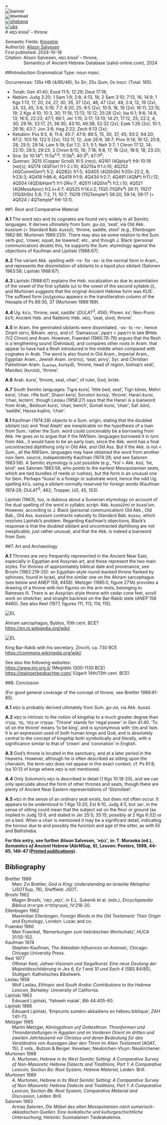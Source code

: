 <div id="modal" class="modal">
  <div class="modal-content">
    <span class="close">&times;</span>
    <div class="modal-body" id="modal-body"></div>
  </div>
</div><html><body><img id="banner" src="../../images/banners/banner.png" alt="banner" /></body></html>

<div><input id="download" title="Download/print the document" type="image" onclick="print_document()" src="../../images/icons/download3.png" alt="download" /></div><div><a id="shebanq" title="Word in SHEBANQ" href="https://shebanq.ancient-data.org/hebrew/word?id=1KSAn" target="_blank"><img src="../../images/icons/shebanq.png" alt="shebanq"></a></div><div><a id="ubs" title="Word in Semantic Dictionary of Biblical Hebrew" href="https://semanticdictionary.org/semdic.php?databaseType=SDBH&language=en&lemma=כִּסֵּא&startPage=1" target="_blank"><img src="../../images/icons/ubs.png" alt="ubs"></a></div># כִּסֵּא <i>kissēʾ</i> – throne

Semantic Fields:
[Kingship](../semantic_fields/kingship.md)&nbsp;&nbsp;&nbsp;<br>Author(s):
[Alison Salvesen](../contributors/alison_salvesen.md)<br>
First published: 2024-10-18<br>Citation: Alison Salvesen, כִּסֵּא <i>kissēʾ</i> – throne, <br>                    &nbsp;&nbsp;&nbsp;&nbsp;&nbsp;&nbsp;&nbsp;&nbsp;&nbsp;&nbsp;&nbsp;&nbsp;&nbsp;&nbsp;                    Semantics of Ancient Hebrew Database (sahd-online.com), 2024



##Introduction
Grammatical Type: noun masc.

Occurrences: 135x HB (4/85/46); 5x Sir; 25x Qum; 0x inscr. (Total:
165).


* Torah: Gen 41:40; Exod 11:5; 12:29; Deut 17:18; 
* Nebiim: Judg 3:20; 1 Sam 1:9; 2:8; 4:13, 18; 2 Sam 3:10; 7:13, 16; 14:9; 1 Kgs 1:13, 17, 20, 24, 27, 30, 35, 37 (2x), 46, 47 (2x), 48; 2:4, 12, 19 (2x), 24, 33, 45; 3:6; 5:19; 7:7; 8:20, 25; 9:5 (2x); 10:9, 18, 19 (2x); 16:11; 22:10, 19; 2 Kgs 4:10; 10:3, 30; 11:19; 13:13; 15:12; 25:28 (2x); Isa 6:1; 9:6; 14:9, 13; 16:5; 22:23; 47:1; 66:1; Jer 1:15; 3:17; 13:13; 14:21; 17:12, 25; 22:2, 4, 30; 29:16; 33:17, 21; 36:30; 43:10; 49:38; 52:32 (2x); Ezek 1:26 (2x); 10:1; 26:16; 43:7; Jon 3:6; Hag 2:22; Zech 6:13 (2x); 
* Ketubim: Pss 9:5, 8; 11:4; 45:7; 47:9; 89:5, 15, 30, 37, 45; 93:2; 94:20; 97:2; 103:19; 122:5 (2x); 132:11, 12; Job 26:9; 36:7; Prov 9:14; 16:12; 20:8, 28; 25:5; 29:14; Lam 5:19; Est 1:2; 3:1; 5:1; Neh 3:7; 1 Chron 17:12, 14; 22:10; 28:5; 29:23; 2 Chron 6:10, 16; 7:18; 9:8, 17, 18 (2x); 18:9, 18; 23:20;
* Sira: Sir 10:14<sup><small>A</small></sup>; 11:5a<sup><small>A,B</small></sup>; 11:5b<sup><small>B</small></sup>; 40:3<sup><small>B</small></sup>; 47:11<sup><small>B</small></sup>;
* Qumran:
3Q15 (Copper Scroll) XI:5 (<span dir="rtl">כסה</span>);
4Q161 (4QpIsa<small><sup>a</sup></small>) fr8-10:19 (<span dir="rtl">כ]סא</span>);
4Q174 (4QFlor) fr1-2.i:10;
4Q215a fr1.ii:10;
4Q252 (4QCommGen<small><sup>a</sup></small>) 5:2;
4Q282c fr1:5;
4Q405 (4QShSh) fr20ii-22:2, 8; fr23i:3;
4Q418 fr86:4;
4Q419 fr1:9;
4Q434 fr2:7;
4Q491 (4QM<small><sup>a</sup></small>) fr11.i:12;
4Q504 (4QDibHam<small><sup>a</sup></small>) fr1-2Riv:7;
4Q511 (4QShir<sup>b</sup>) fr2.i:10;
4Q521 (4QMessApoc) fr2.ii+4:7;
4Q525 fr14.ii:2;
11Q5 (11QPs<sup>a</sup>) 26:11;
11Q17 (11QShSh) 5:8; 7:2, 11; 10:7; 
11Q19 (11QTemple<small><sup>a</sup></small>) 56:20; 59:14; 59:17 (= 4Q524 /  4QTemple<small><sup>b</sup></small> fr6-13:1).

##1. Root and Comparative Material

<b>A.1</b> The word <span dir="rtl">כִּסֵּא</span> and its cognates are found very widely in all Semitic languages. It derives ultimately from Sum. <i>gu-za</i>, ‘seat’, via Old Akk. <i>kussium</i> (= Standard Bab. <i>kussû</i>), ‘throne, saddle, stool’ (e.g., Ellenbogen 1962:89; Murtonen 1989:235). There may also be some relation to the Sum. verb <i>guz</i>, ‘cower, squat, be lowered’, etc., and though J. Black (personal communication) doubts this, he supports the Sum. etymology against the objections of Kaufman and Lipiński (1988:67).
<!--(See B category).-->

<b>A.2</b> The variant Akk. spelling with <i>-rs-</i> for <i>-ss-</i> is the normal form in Aram., and represents the dissimilation of sibilants to a liquid plus sibilant (Salonen 1963:58; Lipiński 1988:67).

<b>A.3</b> Lipiński (1988:67) explains the Heb. vocalization as due to assimilation of the vowel of the first syllable (<i>u</i>) to the vowel of the second syllable (<i>i</i>), and Murtonen suggests that the original Ancient Hebrew form was KUSʾ. The suffixed form (ου)χεσσω appears in the transliteration column of the Hexapla of Ps 89:30, 37 (Murtonen 1988:189).

<b>A.4</b> Ug. <i>ksʾu</i>, ‘throne, seat, saddle’ (<i>DULAT</i><sup>3</sup>, 456); Phoen. <i>ksʾ</i>; Neo-Punic <i>ksʾh</i>; Ancient Heb. and Rabbinic Heb. <span dir="rtl">כִּסֵּא</span>, 
‘seat, stool, throne’.

<b>A.5</b> In Aram. the geminated sibilants were dissimilated, <i>-ss-</i> to <i>-rs-</i>, hence Zinjirli <span dir="rtl">כרסא</span>, BAram. <span dir="rtl">כָּרְסֵא</span>, and cf. ‘Damascus’,
<span dir="rtl">דַּמֶּשֶׂק</span> >
<span dir="rtl">דַּרְמֶשֶׂק</span> in late BHeb. (1/2 Chron) and Aram.
However, Fraenkel (1960:78-79) argues that the Resh is a lengthening sound (Dehnlaut), and compares other roots in Aram. that appear to have had a Resh introduced in the middle when compared with cognates in Arab. The word is also found in Old Aram., Imperial Aram., Egyptian Aram., Jewish Aram.
(<span dir="rtl">כּוּרְסְיָא</span>), ‘seat, privy’, Syr. and Christian Palestinian Aram. (<span dir="rtl">ܟܘܪܣܝܐ</span>, <i>kursyā</i>), ‘throne, head of region, bishop’s seat’, Mandaic (<i>kursia</i>), ‘throne’.

<b>A.6</b> Arab. <i>kursī</i>, ‘throne, seat, chair’, of ruler, God, bride.

<b>A.7</b> South Semitic languages: Tigre <i>kursī</i>, ‘little bed, seat’, Tigri <i>kōras</i>, Mehri <i>karsī</i>, ‘chair, rifle butt’, Shauri <i>kersī</i>, Socotori <i>korsiy</i>, ‘throne’, Harari <i>kursi</i>, ‘chair, lectern’, though Leslau (1958:27) says that the Harari is a loanword from Arab,; Bedouin <i>kursi</i>, ‘chair, bench’, Somali <i>kursi</i>, ‘chair’, Saf. <i>kōrō</i>, ‘saddle’, Hausa <i>kujēra</i>, ‘chair’.

<b>B.1</b> Kaufman (1974:28) objects to a Sum. origin, stating that the doubled sibilant (<i>ss</i>) and ‘final Aleph’ are inexplicable on the hypothesis of a loan from Sum.: rather the Sum. word could conceivably be a borrowing from Akk. He goes on to argue that if the NWSem. languages borrowed it in turn from Akk., it would have to be an early loan, since the Akk. word has a final uncontracted diphthong only in Old Akk. and Old Ass. But if the Akk. is not < Sum., all the NWSem. languages may have obtained the word from another non-Sem. source, independently Kaufman (1974:28; and see Salonen 1963:58). A Semitic etymology is just possible (e.g., \*<i>ksî</i> > Akk. <i>ksû</i>, ‘tie, bind’: see Salonen 1963:58, who points to the earliest Mesopotamian seats, which are tied bundles of reeds or rushes), but the form is an unusual one for Sem. Perhaps \*<i>kussiʾ</i> is a foreign or substrate word, hence the odd Ug. spelling <i>kśʾu</i>, using a sibilant normally reserved for foreign words (Kaufman 1974:29; <i>DULAT</i><sup>3</sup>, 462; Tropper, <i>UG</i>, 45, 103).

Lipiński (1963), too, is dubious about a Sumerian etymology on account of the dual spelling of the word in syllabic script: Akk. <i>kussû(m)</i> or <i>kussiʾum</i>. However, according to J. Black (personal communication) Old Akk., Old Bab., Old Ass. <i>kussium</i> contracts naturally to Standard Bab. <i>kussu</i>, which resolves Lipiński’s problem. Regarding Kaufman’s objections, Black’s response is that the doubled sibilant and uncontracted diphthong are not inexplicable, just rather unusual, and that the Akk. is indeed a loanword from Sum.
 

##7. Art and Archaeology

<b>A.1</b> 
Thrones are very frequently represented in the Ancient Near East, especially in Egyptian and Assyrian art, and these represent the two main styles. For thrones of approximately biblical date and provenance, see Broshi (1962:219-20): an Egyptian-style round-backed throne flanked by sphinxes, found in Israel, and the similar one on the Ahiram sarcophagus (see below and <i>ANEP</i> 158, #458). Metzger (1985:II, figure 271A) provides a drawing of a throne with lion figures on the arm rests, belonging to Rameses III. There is an Assyrian-style throne with cedar cone feet, scroll work on stretcher, and straight backrest on the Bar-Rakib stele (<i>ANEP</i> 158 #460). See also Keel (1977, figures 111, 113, 114, 115).

![EL](../images/photos/Ahiram.jpg)

Ahiram sarcophagus, Byblos, 10th cent. BCE?   
<a href="https://en.m.wikipedia.org/wiki/File:Ahiram.jpg" target="_blank" rel="noopener noreferrer">https://en.m.wikipedia.org/wiki/</a>


![EL](../images/photos/Barrakib.jpeg)    

King Bar-Rakib with his secretary, Zincirli, ca. 730 BCE   
<a href="https://commons.wikimedia.org/wiki/File:Relief_of_king_Barrakib_from_Zincirli_-_Pergamonmuseum_-_Berlin_-_Germany_2017.jpg" target="_blank" rel="noopener noreferrer">https://commons.wikimedia.org/wiki/</a>


See also the following websites:    
<a href="https://www.imj.org.il/en/collections/432048-0" target="_blank" rel="noopener noreferrer">https://www.imj.org.il/</a> (Megiddo 1300-1130 BCE)    
<a href="https://mainzerbeobachter.com/2017/01/26/ugaritische-mythologie/" target="_blank" rel="noopener noreferrer">https://mainzerbeobachter.com/</a> (Ugarit 14th/13th cent. BCE)

 

##8. Conclusion

(For good general coverage of the concept of throne, see Brettler 1989:81-85).
    
<b>A.1</b> <span dir="rtl">כִּסֵּא</span> is probably derived ultimately from Sum. <i>gu-za</i>, via Akk. <i>kussû</i>.

<b>A.2</b> <span dir="rtl">כִּסֵּא</span> is intrinsic to the notion of kingship to a much greater degree than 
<span dir="rtl">עֲטָרָה</span>,
<span dir="rtl">נֵזֶר</span>,
<span dir="rtl">כֶּתֶר</span> or
<span dir="rtl">אֶצְעָדָה</span>.
‘Throne’ stands for ‘regal power’ in Gen 41:40. ‘To sit on the throne’ means ‘to be king’, and is synonymous with 
<span dir="rtl">מלך</span> and 
<span dir="rtl">משׁל</span>. 
It is an expression used of both human kings and God, and is absolutely central to the concept of kingship both symbolically and literally, with a significance similar to that of ‘crown’ and ‘coronation’ in English.
 
<b>A.3</b> God’s throne is located in the sanctuary, and at a later period in the heavens. However, although he is often described as sitting upon the cherubim, the term <span dir="rtl">כִּסֵּא</span> does not appear in this exact context; cf. Ps 61:8, Isa 10:13 of kings where <span dir="rtl">כִּסֵּא</span> is not mentioned.
 
<b>A.4</b> Only Solomon’s <span dir="rtl">כִּסֵּא</span> is described in detail (1 Kgs 10:18-20), and we can only speculate about the form of other thrones and seats, though there are plenty of Ancient Near Eastern representations of ‘Sitzmöbel’.
 
<b>A.5</b> <span dir="rtl">כִּסֵּא</span> in the sense of an ordinary seat exists, but does not often occur. It appears to be understood in 1 Kgs 13:20, Est 6:10, Judg 4:5, but <span dir="rtl">ישׁב</span>, in the sense of sitting could mean that the subject sat on the floor or ground (as implied in Judg 13:9, and stated in Jer 25:5; 35:15; possibly at 2 Kgs 6:32) or on a bed. When a chair is mentioned it may be a significant detail, indicating the honour due to and possibly the function and age of the sitter, as with Eli and Bathsheba. 

<b>For this entry, see further Alison Salvesen, 
‘<span dir="rtl">כִּסֵּא</span>’, in:
T. Muraoka (ed.), <i>Semantics of Ancient Hebrew</i> 
(AbrNSup, 6), Leuven: Peeters, 1998, 44-65, 146-47 (<a href="/store/printed_publications/">Printed publications</a>).</b>

## Bibliography

<div style="padding-left: 22px; text-indent: -22px;">
Brettler 1989 <br>
Marc Zvi Brettler, <i>God is King: Understanding an Israelite Metaphor</i> (JSOTSup, 76), Sheffield: JSOT.
</div>

<div style="padding-left: 22px; text-indent: -22px;">
Broshi 1962 <br>
Magen Broshi, ‘<span dir="rtl">כִּסֵּה</span>
,<span dir="rtl">כִּסֵּא</span>’,
in E.L. Sukenik et al. (eds.), <i>Encyclopaedia Biblica</i>
(<span dir="rtl">אנציקלפדיה מקראית</span>), IV:216-20.
</div>

<div style="padding-left: 22px; text-indent: -22px;">
Ellenbogen 1962 <br>
Maximilian Ellenbogen, <i>Foreign Words in the Old Testament: Their Origin and Etymology</i>, London: Luzac and co.
</div>


<div style="padding-left: 22px; text-indent: -22px;">
Fraenkel 1960 <br>
Meir Fraenkel, 
‘Bemerkungen zum hebräischen Wortschatz’, <i>HUCA</i> 31:55-102.
</div>

<div style="padding-left: 22px; text-indent: -22px;">
Kaufman 1974 <br>
Stephen Kaufman, <i>The Akkadian Influences on Aramaic</i>, Chicago: Chicago University Press.
</div>

<div style="padding-left: 22px; text-indent: -22px;">
Keel 1977 <br>
Othmar Keel, <i>Jahwe-Visionen und Siegelkunst: Eine neue Deutung der Majestätsschilderung in Jes 6, Ez 1 and 10 und Sach 4</i> (SBS 84/85), Stuttgart: Katholisches Bibelwerk.
</div>

<div style="padding-left: 22px; text-indent: -22px;">
Leslau 1958 <br>
Wolf Leslau, <i>Ethiopic and South Arabic Contributions to the Hebrew Lexicon</i>, Berkeley: University of California. 
</div>


<div style="padding-left: 22px; text-indent: -22px;">
Lipiński 1963 <br>
Édouard Lipiński, ‘Yahweh malak’, <i>Bib</i> 44:405-60.
</div>


<div style="padding-left: 22px; text-indent: -22px;">
Lipiński 1988 <br>
Édouard Lipiński, ‘Emprunts suméro-akkadiens en hébreu biblique’, <i>ZAH</i> 1:61-73.
</div>


<div style="padding-left: 22px; text-indent: -22px;">
Metzger 1985 <br>
Martin Metzger, <i>Köningsthron unf Gottesthron: Thronformen und Throndarstellungen in Ägypten und im Vorderen Orient im dritten und zweiten Jahrtausend vor Christus und deren Bedeutung für das Verständnis von Aussagen über den Thron im Alten Testament</i> 
(AOAT, 15), 2 vols., Butzon & Berger: Kevelaer; Neukirchen-Vluyn: Neukirchener.
</div>

<div style="padding-left: 22px; text-indent: -22px;">
Murtonen 1988 <br>
A. Murtonen, <i>Hebrew in its West Semitic Setting: A Comparative Survey of Non-Masoretic Hebrew Dialects and Traditions, Part 1: A Comparative Lexicon; Section Ba: Root System; Hebrew Material</i>, Leiden: Brill.  
</div>

<div style="padding-left: 22px; text-indent: -22px;">
Murtonen 1989 <br>
A. Murtonen, <i>Hebrew in its West Semitic Setting: A Comparative Survey of Non-Masoretic Hebrew Dialects and Traditions, Part 1: A Comparative Lexicon; Section Bb: Root System; Comparative Material and Discussion</i>, Leiden: Brill.   
</div>


<div style="padding-left: 22px; text-indent: -22px;">
Salonen 1963 <br>
Armas Salonen,
<i>Die Möbel des alten Mesopotamien nach sumerisch-akkadischen Quellen: Eine lexikalische und kulturgeschichtliche Untersuchung</i>, Helsinki:
Suomalainen Tiedeakatemia.
</div>


